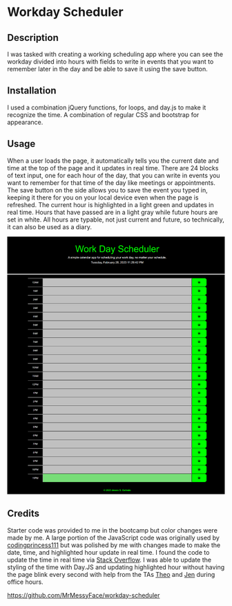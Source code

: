 # Workday Scheduler

## Description

I was tasked with creating a working scheduling app where you can see the workday divided into hours with fields to write in events that you want to remember later in the day and be able to save it using the save button.

## Installation

I used a combination jQuery functions, for loops, and day.js to make it recognize the time. A combination of regular CSS and bootstrap for appearance.

## Usage

When a user loads the page, it automatically tells you the current date and time at the top of the page and it updates in real time. There are 24 blocks of text input, one for each hour of the day, that you can write in events you want to remember for that time of the day like meetings or appointments. The save button on the side allows you to save the event you typed in, keeping it there for you on your local device even when the page is refreshed. The current hour is highlighted in a light green and updates in real time. Hours that have passed are in a light gray while future hours are set in white. All hours are typable, not just current and future, so technically, it can also be used as a diary.

![Screenshot](assets/images/mrmessyface.github.io_workday-scheduler_.png)

## Credits

Starter code was provided to me in the bootcamp but color changes were made by me. A large portion of the JavaScript code was originally used by [codingprincess111](https://github.com/codingprincess111/Work-Day-Scheduler) but was polished by me with changes made to make the date, time, and highlighted hour update in real time. I found the code to update the time in real time via [Stack Overflow](https://stackoverflow.com/questions/13313348/jquery-update-time). I was able to update the styling of the time with Day.JS and updating highlighted hour without having the page blink every second with help from the TAs [Theo](https://github.com/Tward9) and [Jen](https://github.com/Jdoyle5254) during office hours.

https://github.com/MrMessyFace/workday-scheduler